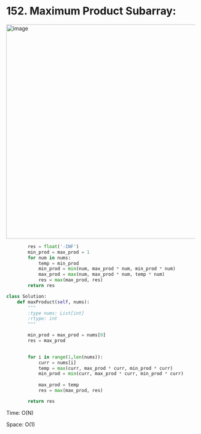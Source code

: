 # 152. Maximum Product Subarray:

<img width="572" alt="image" src="https://user-images.githubusercontent.com/35987583/171358549-d9b8af9e-cc64-424b-8552-16e201ad24e1.png">


```py
        res = float('-INF')
        min_prod = max_prod = 1
        for num in nums:
            temp = min_prod
            min_prod = min(num, max_prod * num, min_prod * num)
            max_prod = max(num, max_prod * num, temp * num)
            res = max(max_prod, res)
        return res
```

```python
class Solution:    
    def maxProduct(self, nums):
        """
        :type nums: List[int]
        :rtype: int
        """

        min_prod = max_prod = nums[0]
        res = max_prod
        

        for i in range(1,len(nums)):
            curr = nums[i]
            temp = max(curr, max_prod * curr, min_prod * curr)
            min_prod = min(curr, max_prod * curr, min_prod * curr)
            
            max_prod = temp
            res = max(max_prod, res)

        return res
```

Time: O(N)

Space: O(1)
